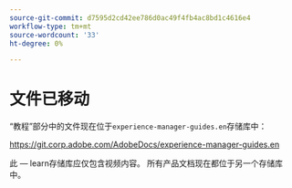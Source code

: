 ```yaml
---
source-git-commit: d7595d2cd42ee786d0ac49f4fb4ac8bd1c4616e4
workflow-type: tm+mt
source-wordcount: '33'
ht-degree: 0%

---
```

# 文件已移动

“教程”部分中的文件现在位于`experience-manager-guides.en`存储库中：

<https://git.corp.adobe.com/AdobeDocs/experience-manager-guides.en>

此 — learn存储库应仅包含视频内容。 所有产品文档现在都位于另一个存储库中。
